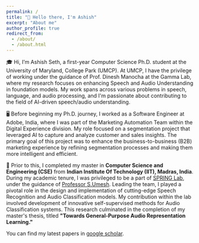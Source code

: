 ```yaml
---
permalink: /
title: "👋 Hello there, I'm Ashish"
excerpt: "About me"
author_profile: true
redirect_from: 
  - /about/
  - /about.html
---
```

🎓 Hi, I’m Ashish Seth, a first-year Computer Science Ph.D. student at the University of Maryland, College Park (UMCP). At UMCP, I have the privilege of working under the guidance of Prof. Dinesh Manocha at the Gamma Lab, where my research focuses on enhancing Speech and Audio Understanding in foundation models. My work spans across various problems in speech, language, and audio processing, and I'm passionate about contributing to the field of AI-driven speech/audio understanding.

🖥️ Before beginning my Ph.D. journey, I worked as a Software Engineer at Adobe, India, where I was part of the Marketing Automation Team within the Digital Experience division. My role focused on a segmentation project that leveraged AI to capture and analyze customer and sales insights. The primary goal of this project was to enhance the business-to-business (B2B) marketing experience by refining segmentation processes and making them more intelligent and efficient.

📖 Prior to this, I completed my master in **Computer Science and Engineering (CSE)** from **Indian Institute Of Technology (IIT), Madras, India**. During my academic tenure, I was privileged to be a part of [SPRING Lab](https://asr.iitm.ac.in/), under the guidance of [Professor S.Umesh](https://asr.iitm.ac.in/). Leading the team, I played a pivotal role in the design and implementation of cutting-edge Speech Recognition and Audio Classification models. My contribution within the lab involved development of innovative self-supervised methods for Audio Classification systems. This research culminated in the completion of my master's thesis, titled **"Towards General-Purpose Audio Representation Learning."**

You can find my latest papers in [google scholar](https://scholar.google.com/citations?user=aBn1e34AAAAJ&hl=en).   
